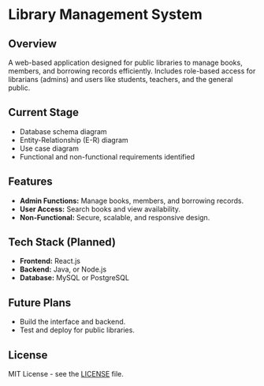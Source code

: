 
# Library Management System

## Overview
A web-based application designed for public libraries to manage books, members, and borrowing records efficiently. Includes role-based access for librarians (admins) and users like students, teachers, and the general public.

## Current Stage
- Database schema diagram
- Entity-Relationship (E-R) diagram
- Use case diagram
- Functional and non-functional requirements identified

## Features
- **Admin Functions:** Manage books, members, and borrowing records.
- **User Access:** Search books and view availability.
- **Non-Functional:** Secure, scalable, and responsive design.

## Tech Stack (Planned)
- **Frontend:** React.js
- **Backend:** Java, or Node.js
- **Database:** MySQL or PostgreSQL

## Future Plans
- Build the interface and backend.
- Test and deploy for public libraries.

## License
MIT License - see the [LICENSE](LICENSE) file.
